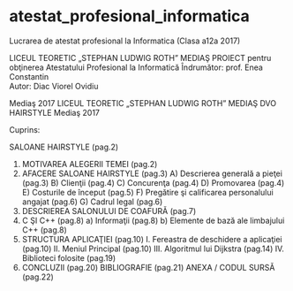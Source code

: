 # atestat_profesional_informatica
Lucrarea de atestat profesional la Informatica (Clasa a12a 2017)

LICEUL TEORETIC „STEPHAN LUDWIG ROTH”
MEDIAŞ
PROIECT pentru obţinerea Atestatului Profesional la Informatică
Îndrumător: 
prof. Enea Constantin	
Autor: Diac Viorel Ovidiu
	
Mediaş
2017 
LICEUL TEORETIC „STEPHAN LUDWIG ROTH”
MEDIAŞ
DVO HAIRSTYLE
Mediaş
2017 

Cuprins:

SALOANE HAIRSTYLE	(pag.2)
1. MOTIVAREA ALEGERII TEMEI	(pag.2)
2. AFACERE SALOANE HAIRSTYLE	(pag.3)
A)	Descrierea generală a pieţei	(pag.3)
B)	Clienţii	(pag.4)
C)	Concurenţa	(pag.4)
D)	Promovarea	(pag.4)
E)	Costurile de început	(pag.5)
F)	Pregătire şi calificarea personalului angajat	(pag.6)
G)	Cadrul legal	(pag.6)
3. DESCRIEREA SALONULUI DE COAFURĂ	(pag.7)
4. C ŞI C++	(pag.8)
a)	Informaţii	(pag.8)
b)	Elemente de bază ale limbajului C++	(pag.8)
5. STRUCTURA APLICAŢIEI	 (pag.10)
I.	Fereastra de deschidere a aplicaţiei	(pag.10)
II.	Meniul Principal	(pag.10)
III.	Algoritmul lui Dijkstra	(pag.14)
IV.	Biblioteci folosite	(pag.19)
6. CONCLUZII	(pag.20)
BIBLIOGRAFIE	(pag.21)
ANEXA / CODUL SURSĂ	(pag.22)
